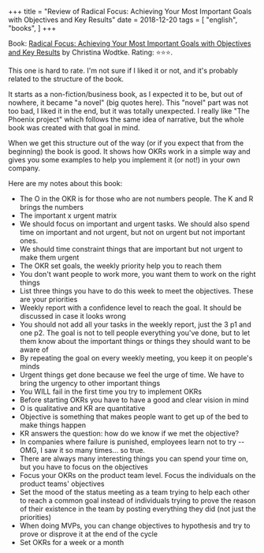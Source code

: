 +++
title = "Review of Radical Focus: Achieving Your Most Important Goals with Objectives and Key Results"
date = 2018-12-20
tags = [
    "english",
    "books",
]
+++

Book: [Radical Focus: Achieving Your Most Important Goals with Objectives and Key Results](https://www.goodreads.com/book/show/28951428) by Christina Wodtke. Rating: ⭐️⭐️⭐️.

This one is hard to rate. I'm not sure if I liked it or not, and it's probably related to the structure of the book.

It starts as a non-fiction/business book, as I expected it to be, but out of nowhere, it became "a novel" (big quotes here). This "novel" part was not too bad, I liked it in the end, but it was totally unexpected. I really like "The Phoenix project" which follows the same idea of narrative, but the whole book was created with that goal in mind.

When we get this structure out of the way (or if you expect that from the beginning) the book is good. It shows how OKRs work in a simple way and gives you some examples to help you implement it (or not!) in your own company.

Here are my notes about this book:

* The O in the OKR is for those who are not numbers people. The K and R brings the numbers
* The important x urgent matrix
* We should focus on important and urgent tasks. We should also spend time on important and not urgent, but not on urgent but not important ones.
* We should time constraint things that are important but not urgent to make them urgent
* The OKR set goals, the weekly priority help you to reach them
* You don't want people to work more, you want them to work on the right things
* List three things you have to do this week to meet the objectives. These are your priorities
* Weekly report with a confidence level to reach the goal. It should be discussed in case it looks wrong
* You should not add all your tasks in the weekly report, just the 3 p1 and one p2. The goal is not to tell people everything you've done, but to let them know about the important things or things they should want to be aware of
* By repeating the goal on every weekly meeting, you keep it on people's minds
* Urgent things get done because we feel the urge of time. We have to bring the urgency to other important things
* You WILL fail in the first time you try to implement OKRs
* Before starting OKRs you have to have a good and clear vision in mind
* O is qualitative and KR are quantitative
* Objective is something that makes people want to get up of the bed to make things happen
* KR answers the question: how do we know if we met the objective?
* In companies where failure is punished, employees learn not to try -- OMG, I saw it so many times... so true.
* There are always many interesting things you can spend your time on, but you have to focus on the objectives
* Focus your OKRs on the product team level. Focus the individuals on the product teams' objectives
* Set the mood of the status meeting as a team trying to help each other to reach a common goal instead of individuals trying to prove the reason of their existence in the team by posting everything they did (not just the priorities)
* When doing MVPs, you can change objectives to hypothesis and try to prove or disprove it at the end of the cycle
* Set OKRs for a week or a month
